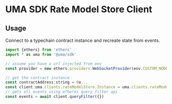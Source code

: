 # UMA SDK Rate Model Store Client

## Usage

Connect to a typechain contract instance and recreate state from events.

```js
import {ethers} from 'ethers'
import * as uma from '@uma/sdk'

// assume you have a url injected from env
const provider = new ethers.providers.WebSocketProvider(env.CUSTOM_NODE_URL)

// get the contract instance
const contractAddress:string = 0x...
const client:uma.clients.rateModelStore.Instance = uma.clients.rateModelStore.connect(contractAddress,provider)
// gets all events using etheres query filter api
const events = await client.queryFilter({})

```
